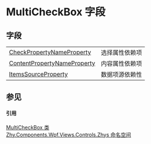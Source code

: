 # MultiCheckBox 字段




## 字段
<table>
<tr>
<td><a href="F_Zhy_Components_Wpf_Views_Controls_Zhys_MultiCheckBox_CheckPropertyNameProperty.md">CheckPropertyNameProperty</a></td>
<td>选择属性依赖项</td></tr>
<tr>
<td><a href="F_Zhy_Components_Wpf_Views_Controls_Zhys_MultiCheckBox_ContentPropertyNameProperty.md">ContentPropertyNameProperty</a></td>
<td>内容属性依赖项</td></tr>
<tr>
<td><a href="F_Zhy_Components_Wpf_Views_Controls_Zhys_MultiCheckBox_ItemsSourceProperty.md">ItemsSourceProperty</a></td>
<td>数据项源依赖性</td></tr>
</table>

## 参见


#### 引用
<a href="T_Zhy_Components_Wpf_Views_Controls_Zhys_MultiCheckBox.md">MultiCheckBox 类</a>  
<a href="N_Zhy_Components_Wpf_Views_Controls_Zhys.md">Zhy.Components.Wpf.Views.Controls.Zhys 命名空间</a>  
